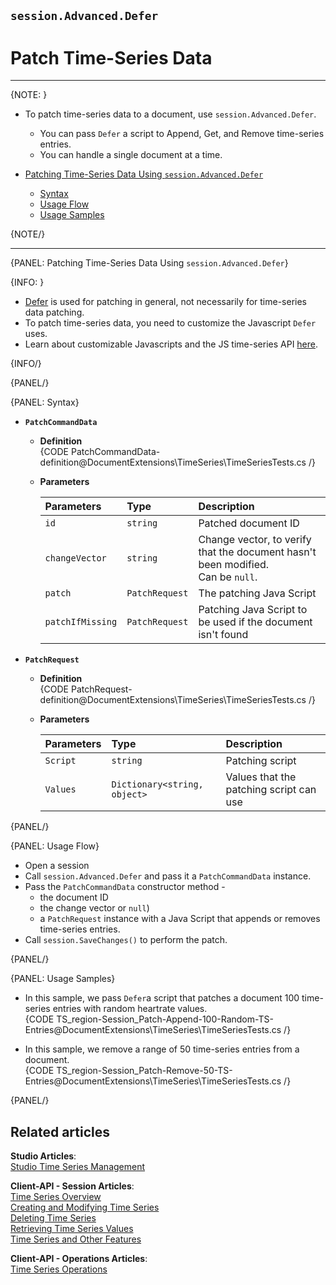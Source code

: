 ﻿## `session.Advanced.Defer`
# Patch Time-Series Data

---

{NOTE: }

* To patch time-series data to a document, use `session.Advanced.Defer`.  
   * You can pass `Defer` a script to Append, Get, and Remove time-series entries.  
   * You can handle a single document at a time.  

* [Patching Time-Series Data Using `session.Advanced.Defer`](../../../../document-extensions/timeseries/client-api/session-methods/patch-ts-data#patching-time-series-data-using-session.advanced.defer)  
   * [Syntax](../../../../document-extensions/timeseries/client-api/session-methods/patch-ts-data#syntax)  
   * [Usage Flow](../../../../document-extensions/timeseries/client-api/session-methods/patch-ts-data#usage-flow)  
   * [Usage Samples](../../../../document-extensions/timeseries/client-api/session-methods/patch-ts-data#usage-samples)  

{NOTE/}

---

{PANEL: Patching Time-Series Data Using `session.Advanced.Defer`}

{INFO: }

* [Defer](../../../../client-api/operations/patching/single-document#non-typed-session-api) 
  is used for patching in general, not necessarily for time-series data patching.  
* To patch time-series data, you need to customize the Javascript `Defer` uses.  
* Learn about customizable Javascripts and the JS time-series API [here](../../../../document-extensions/timeseries/client-api/ts-javascript-api).  

{INFO/}

{PANEL/}

{PANEL: Syntax}

* **`PatchCommandData`**  
   * **Definition**  
     {CODE PatchCommandData-definition@DocumentExtensions\TimeSeries\TimeSeriesTests.cs /}
   * **Parameters**  

        | Parameters | Type | Description |
        |:-------------|:-------------|:-------------|
        | `id` | `string` | Patched document ID |
        | `changeVector` | `string` | Change vector, to verify that the document hasn't been modified. <br> Can be `null`. |
        | `patch` | `PatchRequest` | The patching Java Script |
        | `patchIfMissing` | `PatchRequest` | Patching Java Script to be used if the document isn't found |

* **`PatchRequest`**  
   * **Definition**  
     {CODE PatchRequest-definition@DocumentExtensions\TimeSeries\TimeSeriesTests.cs /}

   * **Parameters**  

        | Parameters | Type | Description |
        |:-------------|:-------------|:-------------|
        | `Script` | `string` | Patching script |
        | `Values` | `Dictionary<string, object>` | Values that the patching script can use |

{PANEL/}

{PANEL: Usage Flow}

* Open a session  
* Call `session.Advanced.Defer` and pass it a `PatchCommandData` instance.  
* Pass the `PatchCommandData` constructor method -  
   * the document ID  
   * the change vector or `null`)  
   * a `PatchRequest` instance with a Java Script that appends or removes time-series entries.  
* Call `session.SaveChanges()` to perform the patch.  

{PANEL/}

{PANEL: Usage Samples}

* In this sample, we pass `Defer`a script that patches a document 100 time-series entries with random heartrate values.  
  {CODE TS_region-Session_Patch-Append-100-Random-TS-Entries@DocumentExtensions\TimeSeries\TimeSeriesTests.cs /}

* In this sample, we remove a range of 50 time-series entries from a document.  
  {CODE TS_region-Session_Patch-Remove-50-TS-Entries@DocumentExtensions\TimeSeries\TimeSeriesTests.cs /}

{PANEL/}

## Related articles
**Studio Articles**:  
[Studio Time Series Management]()  

**Client-API - Session Articles**:  
[Time Series Overview]()  
[Creating and Modifying Time Series]()  
[Deleting Time Series]()  
[Retrieving Time Series Values]()  
[Time Series and Other Features]()  

**Client-API - Operations Articles**:  
[Time Series Operations]()  
